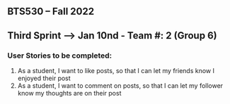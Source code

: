 ## BTS530 – Fall 2022 
## Third Sprint --> Jan 10nd - Team #: 2 (Group 6)


### User Stories to be completed:
1. As a student, I want to like posts, so that I can let my friends know I enjoyed their post
2. As a student, I want to comment on posts, so that I can let my follower know my thoughts are on their post
